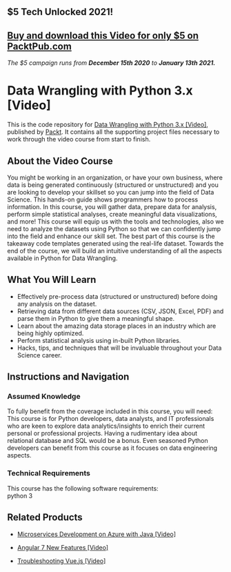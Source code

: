 ## $5 Tech Unlocked 2021!
[Buy and download this Video for only $5 on PacktPub.com](https://www.packtpub.com/product/data-wrangling-with-python-3-x-video/9781789956597)
-----
*The $5 campaign         runs from __December 15th 2020__ to __January 13th 2021.__*

# Data Wrangling with Python 3.x [Video]
This is the code repository for [Data Wrangling with Python 3.x [Video]](https://www.packtpub.com/application-development/data-wrangling-python-3x-video?utm_source=github&utm_medium=repository&utm_campaign=9781789956597), published by [Packt](https://www.packtpub.com/?utm_source=github). It contains all the supporting project files necessary to work through the video course from start to finish.
## About the Video Course
You might be working in an organization, or have your own business, where data is being generated continuously (structured or unstructured) and you are looking to develop your skillset so you can jump into the field of Data Science. This hands-on guide shows programmers how to process information.
In this course, you will gather data, prepare data for analysis, perform simple statistical analyses, create meaningful data visualizations, and more! This course will equip us with the tools and technologies, also we need to analyze the datasets using Python so that we can confidently jump into the field and enhance our skill set. The best part of this course is the takeaway code templates generated using the real-life dataset.
Towards the end of the course, we will build an intuitive understanding of all the aspects available in Python for Data Wrangling.  


<H2>What You Will Learn</H2>
<DIV class=book-info-will-learn-text>
<UL>
<LI>Effectively pre-process data (structured or unstructured) before doing any analysis on the dataset.&nbsp; 
<LI>Retrieving data from different data sources (CSV, JSON, Excel, PDF) and parse them in Python to give them a meaningful shape. 
<LI>Learn about the amazing data storage places in an industry which are being highly optimized. 
<LI>Perform statistical analysis using in-built Python libraries. 
<LI>Hacks, tips, and techniques that will be invaluable throughout your Data Science career. </LI></UL></DIV>

## Instructions and Navigation
### Assumed Knowledge
To fully benefit from the coverage included in this course, you will need:<br/>
This course is for Python developers, data analysts, and IT professionals who are keen to explore data analytics/insights to enrich their current personal or professional projects.
Having a rudimentary idea about relational database and SQL would be a bonus. Even seasoned Python developers can benefit from this course as it focuses on data engineering aspects.
### Technical Requirements
This course has the following software requirements:<br/>
python 3

## Related Products
* [Microservices Development on Azure with Java [Video]](https://www.packtpub.com/virtualization-and-cloud/microservices-development-azure-java-video?utm_source=github&utm_medium=repository&utm_campaign=9781789808858)

* [Angular 7 New Features [Video]](https://www.packtpub.com/web-development/angular-7-new-features-video?utm_source=github&utm_medium=repository&utm_campaign=9781789619683)

* [Troubleshooting Vue.js [Video]](https://www.packtpub.com/application-development/troubleshooting-vuejs-video?utm_source=github&utm_medium=repository&utm_campaign=9781788993531)

